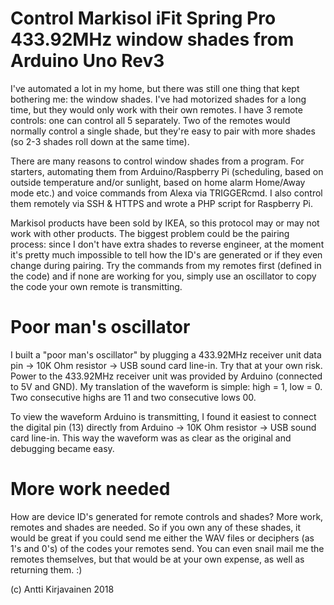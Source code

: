 # Control Markisol iFit Spring Pro 433.92MHz window shades from Arduino Uno Rev3
I've automated a lot in my home, but there was still one thing that kept bothering me: the window shades. I've had motorized shades for a long time, but they would only work with their own remotes. I have 3 remote controls: one can control all 5 separately. Two of the remotes would normally control a single shade, but they're easy to pair with more shades (so 2-3 shades roll down at the same time).

There are many reasons to control window shades from a program. For starters, automating them from Arduino/Raspberry Pi (scheduling, based on outside temperature and/or sunlight, based on home alarm Home/Away mode etc.) and voice commands from Alexa via TRIGGERcmd. I also control them remotely via SSH & HTTPS and wrote a PHP script for Raspberry Pi.

Markisol products have been sold by IKEA, so this protocol may or may not work with other products. The biggest problem could be the pairing process: since I don't have extra shades to reverse engineer, at the moment it's pretty much impossible to tell how the ID's are generated or if they even change during pairing. Try the commands from my remotes first (defined in the code) and if none are working for you, simply use an oscillator to copy the code your own remote is transmitting.


# Poor man's oscillator
I built a "poor man's oscillator" by plugging a 433.92MHz receiver unit data pin -> 10K Ohm resistor -> USB sound card line-in. Try that at your own risk. Power to the 433.92MHz receiver unit was provided by Arduino (connected to 5V and GND). My translation of the waveform is simple: high = 1, low = 0. Two consecutive highs are 11 and two consecutive lows 00.

To view the waveform Arduino is transmitting, I found it easiest to connect the digital pin (13) directly from Arduino -> 10K Ohm resistor -> USB sound card line-in. This way the waveform was as clear as the original and debugging became easy.


# More work needed
How are device ID's generated for remote controls and shades? More work, remotes and shades are needed. So if you own any of these shades, it would be great if you could send me either the WAV files or deciphers (as 1's and 0's) of the codes your remotes send. You can even snail mail me the remotes themselves, but that would be at your own expense, as well as returning them. :)


(c) Antti Kirjavainen 2018
